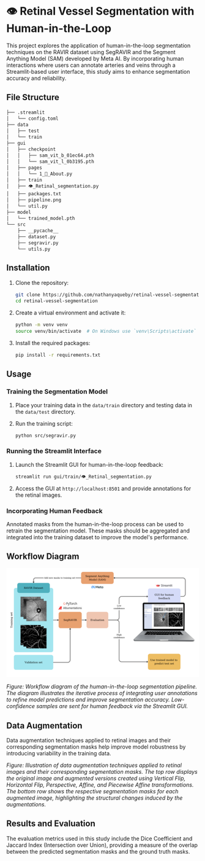 # 👁️ Retinal Vessel Segmentation with Human-in-the-Loop

This project explores the application of human-in-the-loop segmentation techniques on the RAVIR dataset using SegRAVIR and the Segment Anything Model (SAM) developed by Meta AI. By incorporating human interactions where users can annotate arteries and veins through a Streamlit-based user interface, this study aims to enhance segmentation accuracy and reliability.

## File Structure

```
├── .streamlit
│   └── config.toml
├── data
│   ├── test
│   └── train
├── gui
│   ├── checkpoint
│   │   ├── sam_vit_b_01ec64.pth
│   │   └── sam_vit_l_0b3195.pth
│   ├── pages
│   │   └── 1_📄_About.py
│   ├── train
│   ├── 👁️_Retinal_segmentation.py
│   ├── packages.txt
│   ├── pipeline.png
│   └── util.py
├── model
│   └── trained_model.pth
└── src
    ├── __pycache__
    ├── dataset.py
    ├── segravir.py
    └── utils.py
```

## Installation

1. Clone the repository:
    ```bash
    git clone https://github.com/nathanyaqueby/retinal-vessel-segmentation.git
    cd retinal-vessel-segmentation
    ```

2. Create a virtual environment and activate it:
    ```bash
    python -m venv venv
    source venv/bin/activate  # On Windows use `venv\Scripts\activate`
    ```

3. Install the required packages:
    ```bash
    pip install -r requirements.txt
    ```

## Usage

### Training the Segmentation Model

1. Place your training data in the `data/train` directory and testing data in the `data/test` directory.

2. Run the training script:
    ```bash
    python src/segravir.py
    ```

### Running the Streamlit Interface

1. Launch the Streamlit GUI for human-in-the-loop feedback:
    ```bash
    streamlit run gui/train/👁️_Retinal_segmentation.py
    ```

2. Access the GUI at `http://localhost:8501` and provide annotations for the retinal images.

### Incorporating Human Feedback

Annotated masks from the human-in-the-loop process can be used to retrain the segmentation model. These masks should be aggregated and integrated into the training dataset to improve the model's performance.

## Workflow Diagram

![Workflow Diagram](gui/pipeline.png)

*Figure: Workflow diagram of the human-in-the-loop segmentation pipeline. The diagram illustrates the iterative process of integrating user annotations to refine model predictions and improve segmentation accuracy. Low-confidence samples are sent for human feedback via the Streamlit GUI.*

## Data Augmentation

Data augmentation techniques applied to retinal images and their corresponding segmentation masks help improve model robustness by introducing variability in the training data.

*Figure: Illustration of data augmentation techniques applied to retinal images and their corresponding segmentation masks. The top row displays the original image and augmented versions created using Vertical Flip, Horizontal Flip, Perspective, Affine, and Piecewise Affine transformations. The bottom row shows the respective segmentation masks for each augmented image, highlighting the structural changes induced by the augmentations.*

## Results and Evaluation

The evaluation metrics used in this study include the Dice Coefficient and Jaccard Index (Intersection over Union), providing a measure of the overlap between the predicted segmentation masks and the ground truth masks.

